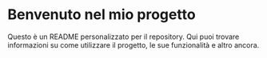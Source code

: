 # Benvenuto nel mio progetto

Questo è un README personalizzato per il repository. Qui puoi trovare informazioni su come utilizzare il progetto, le sue funzionalità e altro ancora.